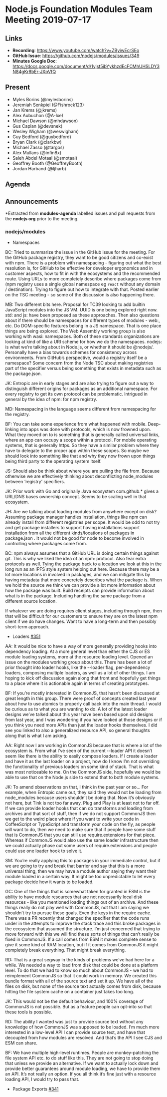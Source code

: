 # Node.js Foundation Modules Team Meeting 2019-07-17

## Links

* **Recording**: https://www.youtube.com/watch?v=ZByiwEcrSEo
* **GitHub Issue**: https://github.com/nodejs/modules/issues/349
* **Minutes Google Doc**: https://docs.google.com/document/d/1vjst5ibYykhzdEcFCMhUHSLDY3N84gKr8bEr-JXpVfQ

## Present

* Myles Borins (@mylesborins)
* Jeremiah Senkpiel (@Fishrock123)
* Jan Krems (@jkrems)
* Alex Aubuchon (@A-lxe)
* Michael Dawson (@mhdawson)
* Gus Caplan (@devsnek)
* Wesley Wigham (@weswigham)
* Guy Bedford (@guybedford)
* Bryan Clark (@clarkbw)
* Michael Zasso (@targos)
* Alex Mullans (@infin8x)
* Saleh Abdel Motaal (@smotaal)
* Geoffrey Booth (@GeoffreyBooth)
* Jordan Harband (@ljharb)

## Agenda

## Announcements
 
*Extracted from **modules-agenda** labelled issues and pull requests from the **nodejs org** prior to the meeting.

### nodejs/modules

* Namespaces

BC: Tried to summarize the issue in the GitHub issue for the meeting. For the GitHub package registry, they want to be good citizens and co-exist with npm. There is a problem with namespacing - figuring out what the best resolution is, for GitHub to be effective for developer ergonomics and in customer aspects, how to fit in with the ecosystems and the recommended route. Using URLs to more completely describe where packages come from (npm registry uses a single global namespace eg `react` without any domain / destination). Trying to figure out how to integrate with that. Posted earlier on the TSC meeting - so some of the discussion is also happening there.

MB: Two different bits here. Proposal for TC39 looking to add builtin JavaScript modules into the JS VM. UUID is one being explored right now. std: and js: have been proposed as these approaches. Then also questions about if there should be namespaces for different types of modules - web:, etc. Do DOM-specific features belong in a JS namespace. That is one place things are being explored. The Web Assembly working group is also working with wasi: namespaces. Both of these standards organizations are looking at kind of like a URI scheme for how we do the namespaces. nodejs: is what we’re talking about in Node.js, or whether it should be @nodejs/. Personally have a bias towards schemes for consistency across environments. From GitHub’s perspective, would a registry itself be a namespace? Some concern from the Node TSC about making registries part of the specifier versus being something that exists in metadata such as the package.json.

JK: Entropic are in early stages and are also trying to figure out a way to distinguish different origins for packages as an additional namespace. For every registry to get its own protocol can be problematic. Intrigued in general by the idea of npm: for npm registry.

MD: Namespacing in the language seems different from namespacing for the registry.

BF: You can take some experience from what happened with mobile. Deep-linking into apps was done with protocols, which is now frowned upon. What they moved on to is something that is generally called universal links, where an app can occupy a scope within a protocol. For mobile operating systems, that is generally https. So they have a similar problem where they have to delegate to the proper app within these scopes. So maybe we should look into something like that and why they now frown upon things being third party to the operating system itself.

JS: Should also be think about where you are pulling the file from. Because otherwise we are effectively thinking about deconflicting node_modules between ‘registry’ specifiers.

JK: Prior work with Go and originally Java ecosystem com.github.* gives a URL/DNS bases ownership concept. Seems to be scaling well in that ecosystem.

JH: Are we talking about loading modules from anywhere except on disk? Assuming package manager handles installation, things like npm can already install from different registries per scope. It would be odd to not try and get package installers to support having installations support installation from all the different kinds/locations of packages in package.json . It would not be good for node to become involved in controlling where packages come from.

BC: npm always assumes that a GitHub URL is doing certain things against git. This is why we liked the idea of an npm: protocol. Also fear extra protocols as well. Tying the package back to a location we look at this in the long run as an IPFS style system helping out here. Because there may be a lot more locations in involved in packages, and we can mitigate this by having metadata that more concretely describes what the package is. When we hold the source we think we can provide a lot more information about how the package was built. Build receipts can provide information about what is in the package. Including handling the same package from a different source location.

If whatever we are doing requires client stages, including through npm, then that will be difficult for our customers to ensure they are on the latest npm client if we do have changes. Want to have a long-term and then possibly short-term approach.

* Loaders [#351](https://github.com/nodejs/modules/issues/351)

AA: It would be nice to have a way of more generally providing hooks into dependency loading. At a more general level than either the CJS or ES module loading systems, more at the resource loading level. Opened an issue on the modules working group about this. There has been a lot of prior thought into loader hooks, like the --loader flag, per-dependency loaders, composing multiple loaders, as well as a lot of other things. I am hoping to kick off discussion again along that front and hopefully get things to a place where it is actionable again in terms of creating prototypes.

BF: If you’re mostly interested in CommonJS, that hasn’t been discussed at great length in this group. There were proof of concepts created last year about how to use atomics to properly call back into the main thread. I would be curious as to what you are wanting to do. A lot of the latest loader designs we’ve talked about this year have been based upon old designs from last year, and I was wondering if you have looked at those designs or if you think you need more APIs than just the loader hooks themselves. I did see you linked to also a generalized resource API, so general thoughts along that is what I am asking.

AA: Right now I am working in CommonJS because that is where a lot of the ecosystem is. From what I’ve seen of the current --loader API it doesn’t seem like there is the ability to easily compose loaders. If I create a loader and have it as the last loader on a project, how do I know I’m not overriding the functionality of previous loaders on some kind of stack. That is what was most noticeable to me. On the CommonJS side, hopefully we would be able to use that on the Node.js side to extend that to both module systems.

JK: To amend observations on that, I think in the past year or so… For example, when Entropic came out, they said they would not be loading from node_modules because users shouldn’t be doing that. Now it’s obviously not here, but Tink is not too far away. Plug and Play is at least not to far off. If we can provide loader hooks that can do transforms and loading from archives and that sort of stuff, then if we do not support CommonJS then we get to the weird place where if you want to write your code in CoffeeScript or TypeScript and transform your code on the fly, as people will want to do, then we need to make sure that if people have some stuff that is CommonJS that you can still use require.extensions for that piece. Whereas if CommonJS would also use the same loader infrastructure then we could actually phase out some users of require.extensions and people could use one loader hook to solve it.

SM: You’re really applying this to packages in your immediate control, but if we are going to try and break that barrier and say that this is a more universal thing, then we may have a module author saying they want their module loaded in a certain way. It might be too unpredictable to let every package decide how it wants to be loaded.

GC: One of the things that is somewhat taken for granted in ESM is the ability to have module resources that are not necessarily local disk resources - like you mentioned loading things out of an archive. And these things really do not play well with CommonJS, not that I am saying we shouldn’t try to pursue these goals. Even the keys in the require cache. There was a PR recently that changed the specifier that the code runs under in the attempts to improve the stack trace and this broke packages in the ecosystem that assumed the structure. I’m just concerned that trying to move forward with this we will find these sorts of things that can’t really be fixed in CommonJS. If a call comes from ESM it makes complete sense to give it some kind of RAM location, but if it comes from CommonJS it might completely break everything. That might break everything.

RD: That is a great segway in the kinds of problems we’ve had here for a while. We needed a way to load from disk that could be done at a platform level. To do that we had to know so much about CommonJS - we had to reimplement CommonJS so that it could work in memory. We created this bundle format with all of the source text and set it up. We have all of the files on disk, but none of the source text actually comes from disk, because hitting the file system cache on a container just takes too long.

JK: This would not be the default behaviour, and 100% coverage of CommonJS is not possible. But as a feature people can opt-into so that these tools is possible.

RD: The ability I wanted was just to provide source text without any knowledge of how CommonJS was supposed to be loaded. I’m much more interested in a low-level API I can provide source text, and have that decoupled from how modules are resolved. And that’s the API I see CJS and ESM can share. 

BF: We have multiple high-level runtimes. People are monkey-patching the file system API etc. to do stuff like this. They are not going to stop doing that unless we provide an alternative. If we want to actually lock down and provide better guarantees around module loading, we have to provide them an API. It’s not really an option. If you all think it’s fine just with a resource loading API, I would try to pass that.

* Package Exports [#341](https://github.com/nodejs/modules/issues/341)


